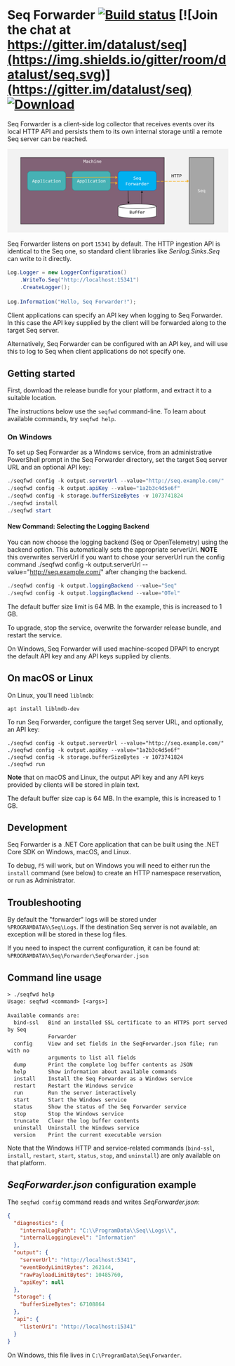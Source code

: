 # Seq Forwarder [![Build status](https://ci.appveyor.com/api/projects/status/qdvdn50xqwi43jkm?svg=true)](https://ci.appveyor.com/project/datalust/seq-forwarder) [![Join the chat at https://gitter.im/datalust/seq](https://img.shields.io/gitter/room/datalust/seq.svg)](https://gitter.im/datalust/seq) [![Download](https://img.shields.io/github/release/datalust/seq-forwarder.svg)](https://github.com/datalust/seq-forwarder/releases)

Seq Forwarder is a client-side log collector that receives events over its local HTTP API and persists them to its own 
internal storage until a remote Seq server can be reached.

![Seq Forwarder](https://raw.githubusercontent.com/nblumhardt/images/master/seq-forwarder-schematic.png)

Seq Forwarder listens on port `15341` by default. The HTTP ingestion API is identical to
the Seq one, so standard client libraries like _Serilog.Sinks.Seq_ can write to
it directly.

```csharp
Log.Logger = new LoggerConfiguration()  
    .WriteTo.Seq("http://localhost:15341")
    .CreateLogger();

Log.Information("Hello, Seq Forwarder!");  
```

Client applications can specify an API key when logging to Seq Forwarder. In this case the API key supplied by the client
will be forwarded along to the target Seq server.

Alternatively, Seq Forwarder can be configured with an API key, and will use this to log to Seq when client applications do not specify one.

## Getting started

First, download the release bundle for your platform, and extract it to a suitable location.

The instructions below use the `seqfwd` command-line. To learn about available commands, try `seqfwd help`.

### On Windows

To set up Seq Forwarder as a Windows service, from an administrative PowerShell prompt in the Seq Forwarder directory,
set the target Seq server URL and an optional API key:

```powershell
./seqfwd config -k output.serverUrl --value="http://seq.example.com/"
./seqfwd config -k output.apiKey --value="1a2b3c4d5e6f"
./seqfwd config -k storage.bufferSizeBytes -v 1073741824
./seqfwd install
./seqfwd start
```

#### New Command: Selecting the Logging Backend

You can now choose the logging backend (Seq or OpenTelemetry) using the backend option. 
This automatically sets the appropriate serverUrl. 
**NOTE** this overwrites serverUrl if you want to chose your serverUrl run the config command ./seqfwd config -k output.serverUrl --value="http://seq.example.com/" after changing the backend.

```powershell
./seqfwd config -k output.loggingBackend --value="Seq"
./seqfwd config -k output.loggingBackend --value="OTel"
```

The default buffer size limit is 64 MB. In the example, this is increased to 1 GB.

To upgrade, stop the service, overwrite the forwarder release bundle, and restart the service.

On Windows, Seq Forwarder will used machine-scoped DPAPI to encrypt the default API key and any API keys supplied by
clients.

## On macOS or Linux

On Linux, you'll need `liblmdb`:

```
apt install liblmdb-dev
```

To run Seq Forwarder, configure the target Seq server URL, and optionally, an API key:

```shell
./seqfwd config -k output.serverUrl --value="http://seq.example.com/"
./seqfwd config -k output.apiKey --value="1a2b3c4d5e6f"
./seqfwd config -k storage.bufferSizeBytes -v 1073741824
./seqfwd run
```

**Note** that on macOS and Linux, the output API key and any API keys provided by clients will be stored in plain text.

The default buffer size cap is 64 MB. In the example, this is increased to 1 GB.

## Development

Seq Forwarder is a .NET Core application that can be built using the .NET Core SDK on Windows, macOS, and Linux.

To debug, `F5` will work, but on Windows you will need to either run the `install` command (see below) to create an HTTP namespace
reservation, or run as Administrator.

## Troubleshooting

By default the "forwarder" logs will be stored under `%PROGRAMDATA%\Seq\Logs`.  If the destination Seq server is not 
available, an exception will be stored in these log files.

If you need to inspect the current configuration, it can be found at: `%PROGRAMDATA%\Seq\Forwarder\SeqForwarder.json`

## Command line usage

```
> ./seqfwd help
Usage: seqfwd <command> [<args>]

Available commands are:
  bind-ssl   Bind an installed SSL certificate to an HTTPS port served by Seq 
             Forwarder
  config     View and set fields in the SeqForwarder.json file; run with no 
             arguments to list all fields
  dump       Print the complete log buffer contents as JSON
  help       Show information about available commands
  install    Install the Seq Forwarder as a Windows service
  restart    Restart the Windows service
  run        Run the server interactively
  start      Start the Windows service
  status     Show the status of the Seq Forwarder service
  stop       Stop the Windows service
  truncate   Clear the log buffer contents
  uninstall  Uninstall the Windows service
  version    Print the current executable version
```

Note that the Windows HTTP and service-related commands (`bind-ssl`, `install`, `restart`, `start`, `status`, `stop`, 
and `uninstall`) are only available on that platform.

## _SeqForwarder.json_ configuration example

The `seqfwd config` command reads and writes _SeqForwarder.json_:

```json
{
  "diagnostics": {
    "internalLogPath": "C:\\ProgramData\\Seq\\Logs\\",
    "internalLoggingLevel": "Information"
  },
  "output": {
    "serverUrl": "http://localhost:5341",
    "eventBodyLimitBytes": 262144,
    "rawPayloadLimitBytes": 10485760,
    "apiKey": null
  },
  "storage": {
    "bufferSizeBytes": 67108864
  },
  "api": {
    "listenUri": "http://localhost:15341"
  }
}
```

On Windows, this file lives in `C:\ProgramData\Seq\Forwarder`.
